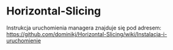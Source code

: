 # Horizontal-Slicing
Instrukcja uruchomienia managera znajduje się pod adresem: https://github.com/dominikj/Horizontal-Slicing/wiki/Instalacja-i-uruchomienie
